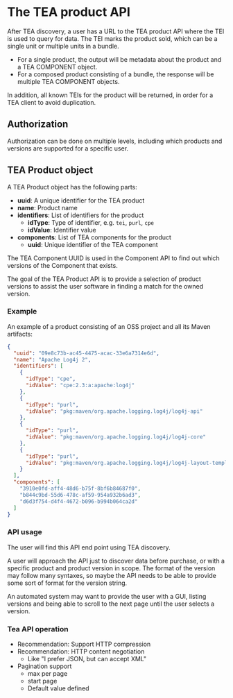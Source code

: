 # The TEA product API

After TEA discovery, a user has a URL to the TEA product API where
the TEI is used to query for data. The TEI marks the product sold,
which can be a single unit or multiple units in a bundle.

- For a single product, the output will be metadata about the
  product and a TEA COMPONENT object.
- For a composed product consisting of a bundle, the response
  will be multiple TEA COMPONENT objects.

In addition, all known TEIs for the product will be returned,
in order for a TEA client to avoid duplication.

## Authorization

Authorization can be done on multiple levels, including
which products and versions are supported for a specific user.

## TEA Product object

A TEA Product object has the following parts:

- __uuid__: A unique identifier for the TEA product
- __name__: Product name
- __identifiers__: List of identifiers for the product
   - __idType__: Type of identifier, e.g. `tei`, `purl`, `cpe`
   - __idValue__: Identifier value
- __components__: List of TEA components for the product
   - __uuid__: Unique identifier of the TEA component

The TEA Component UUID is used in the Component API to find out which versions
of the Component that exists.

The goal of the TEA Product API is to provide a selection of product
versions to assist the user software in finding a match for the
owned version.

### Example

An example of a product consisting of an OSS project and all its Maven artifacts:

```json
{
  "uuid": "09e8c73b-ac45-4475-acac-33e6a7314e6d",
  "name": "Apache Log4j 2",
  "identifiers": [
    {
      "idType": "cpe",
      "idValue": "cpe:2.3:a:apache:log4j"
    },
    {
      "idType": "purl",
      "idValue": "pkg:maven/org.apache.logging.log4j/log4j-api"
    },
    {
      "idType": "purl",
      "idValue": "pkg:maven/org.apache.logging.log4j/log4j-core"
    },
    {
      "idType": "purl",
      "idValue": "pkg:maven/org.apache.logging.log4j/log4j-layout-template-json"
    }
  ],
  "components": [
    "3910e0fd-aff4-48d6-b75f-8bf6b84687f0",
    "b844c9bd-55d6-478c-af59-954a932b6ad3",
    "d6d3f754-d4f4-4672-b096-b994b064ca2d"
  ]
}
```

### API usage

The user will find this API end point using TEA discovery.

A user will approach the API just to discover data before purchase,
or with a specific product and product version in scope.
The format of the version may follow many syntaxes, so maybe
the API needs to be able to provide some sort of format
for the version string.

An automated system may want to provide the user with a GUI,
listing versions and being able to scroll to the next page
until the user selects a version.

### Tea API operation

* Recommendation: Support HTTP compression
* Recommendation: HTTP content negotiation
  * Like "I prefer JSON, but can accept XML"
* Pagination support
  * max per page
  * start page
  * Default value defined


